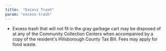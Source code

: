 ```yaml
---
title:  "Excess Trash"
param: "excess-trash"
---
```


* Excess trash that will not fit in the gray garbage cart may be disposed of at any of the Community Collection Centers when accompanied by a copy of the resident's Hillsborough County Tax Bill. Fees may apply for food waste.
